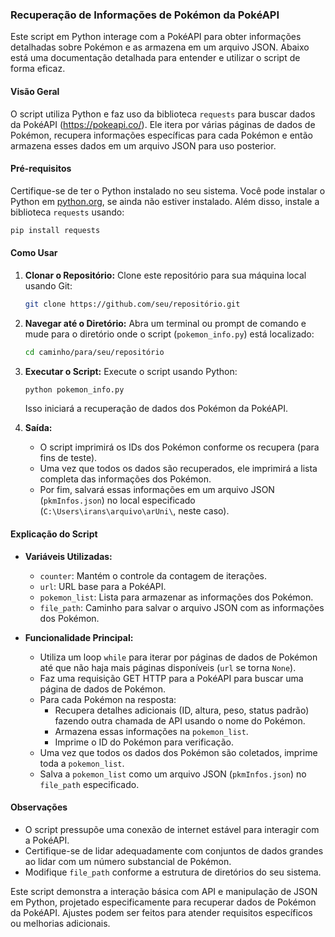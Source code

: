 ### Recuperação de Informações de Pokémon da PokéAPI

Este script em Python interage com a PokéAPI para obter informações detalhadas sobre Pokémon e as armazena em um arquivo JSON. Abaixo está uma documentação detalhada para entender e utilizar o script de forma eficaz.

#### Visão Geral

O script utiliza Python e faz uso da biblioteca `requests` para buscar dados da PokéAPI (https://pokeapi.co/). Ele itera por várias páginas de dados de Pokémon, recupera informações específicas para cada Pokémon e então armazena esses dados em um arquivo JSON para uso posterior.

#### Pré-requisitos

Certifique-se de ter o Python instalado no seu sistema. Você pode instalar o Python em [python.org](https://www.python.org/downloads/), se ainda não estiver instalado. Além disso, instale a biblioteca `requests` usando:

```bash
pip install requests
```

#### Como Usar

1. **Clonar o Repositório:**
   Clone este repositório para sua máquina local usando Git:

   ```bash
   git clone https://github.com/seu/repositório.git
   ```

2. **Navegar até o Diretório:**
   Abra um terminal ou prompt de comando e mude para o diretório onde o script (`pokemon_info.py`) está localizado:

   ```bash
   cd caminho/para/seu/repositório
   ```

3. **Executar o Script:**
   Execute o script usando Python:

   ```bash
   python pokemon_info.py
   ```

   Isso iniciará a recuperação de dados dos Pokémon da PokéAPI.

4. **Saída:**
   - O script imprimirá os IDs dos Pokémon conforme os recupera (para fins de teste).
   - Uma vez que todos os dados são recuperados, ele imprimirá a lista completa das informações dos Pokémon.
   - Por fim, salvará essas informações em um arquivo JSON (`pkmInfos.json`) no local especificado (`C:\Users\irans\arquivo\arUni\`, neste caso).

#### Explicação do Script

- **Variáveis Utilizadas:**
  - `counter`: Mantém o controle da contagem de iterações.
  - `url`: URL base para a PokéAPI.
  - `pokemon_list`: Lista para armazenar as informações dos Pokémon.
  - `file_path`: Caminho para salvar o arquivo JSON com as informações dos Pokémon.

- **Funcionalidade Principal:**
  - Utiliza um loop `while` para iterar por páginas de dados de Pokémon até que não haja mais páginas disponíveis (`url` se torna `None`).
  - Faz uma requisição GET HTTP para a PokéAPI para buscar uma página de dados de Pokémon.
  - Para cada Pokémon na resposta:
    - Recupera detalhes adicionais (ID, altura, peso, status padrão) fazendo outra chamada de API usando o nome do Pokémon.
    - Armazena essas informações na `pokemon_list`.
    - Imprime o ID do Pokémon para verificação.
  - Uma vez que todos os dados dos Pokémon são coletados, imprime toda a `pokemon_list`.
  - Salva a `pokemon_list` como um arquivo JSON (`pkmInfos.json`) no `file_path` especificado.

#### Observações

- O script pressupõe uma conexão de internet estável para interagir com a PokéAPI.
- Certifique-se de lidar adequadamente com conjuntos de dados grandes ao lidar com um número substancial de Pokémon.
- Modifique `file_path` conforme a estrutura de diretórios do seu sistema.

Este script demonstra a interação básica com API e manipulação de JSON em Python, projetado especificamente para recuperar dados de Pokémon da PokéAPI. Ajustes podem ser feitos para atender requisitos específicos ou melhorias adicionais.